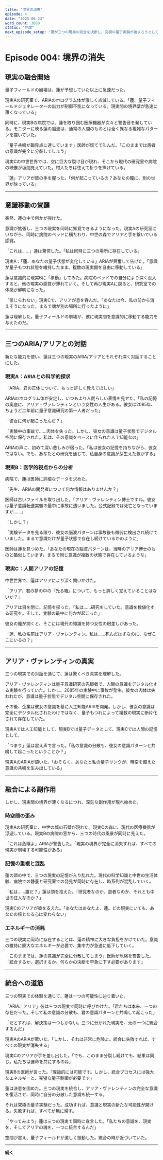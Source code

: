 ```yaml
---
title: "境界の消失"
episode: 4
date: "2025-06-23"
word_count: 3000
status: "完成"
next_episode_setup: "蓮が三つの現実の統合を決断し、究極の量子実験が始まろうとしている状況"
---
```


# Episode 004: 境界の消失

## 現実の融合開始

量子フィールドの崩壊は、蓮が予想していた以上に急速だった。

現実Aの研究室で、ARIAのホログラム体が激しく点滅している。「蓮、量子フィールドジェネレーターの出力が制御不能になっている。現実間の境界壁が急速に薄くなっている」

同時に、現実Bの病院では、蓮を取り囲む医療機器が次々と警告音を発している。モニターに映る蓮の脳波は、通常の人間のものとは全く異なる複雑なパターンを描いていた。

「量子共鳴が臨界点に達しています」医師が慌てて叫んだ。「このままでは患者の意識が完全に分裂してしまう」

現実Cの中世世界では、空に巨大な裂け目が現れ、そこから現代の研究室や病院の映像が垣間見えていた。村人たちは怯えて祈りを捧げている。

「蓮」アリアが彼の手を握った。「何が起こっているの？あなたの瞳に、別の世界が映っている」

---

## 意識移動の覚醒

突然、蓮の中で何かが弾けた。

意識が拡張し、三つの現実を同時に知覚できるようになった。現実Aの研究室にいながら、同時に病院のベッドに横たわり、中世の森でアリアと手を繋いでいる感覚。

「これは......」蓮は驚愕した。「私は同時に三つの場所に存在している」

現実A：「蓮、あなたの量子状態が変化している」ARIAが興奮して告げた。「意識が量子もつれ状態を維持したまま、複数の現実間を自由に移動している」

蓮は意識的に現実Bに「移動」してみた。病院のベッドでの自分により深く没入すると、他の現実の感覚が薄れていく。そして再び現実Aに戻ると、研究室での体感が鮮明になった。

「信じられない」現実Cで、アリアが息を呑んだ。「あなたは今、私の前から消えそうになった。まるで魂が別の場所に行ったように」

蓮は理解した。量子フィールドの崩壊が、彼に現実間を意識的に移動する能力を与えたのだ。

---

## 三つのARIA/アリアとの対話

新たな能力を使い、蓮は三つの現実のARIA/アリアとそれぞれ深く対話することにした。

### 現実A：ARIAとの科学的探求

「ARIA、君の正体について、もっと詳しく教えてほしい」

ARIAのホログラム体が安定し、いつもより人間らしい表情を見せた。「私の記憶の奥底に、アリア・ヴァレンティンという女性の人生がある。彼女は2085年、ちょうど二年前に量子意識研究の第一人者だった」

「彼女に何が起こったんだ？」

「実験中の事故で......肉体を失った。しかし、彼女の意識は量子状態でデジタル空間に保存された。私は、その意識をベースに作られた人工知能なの」

ARIAの声に、初めて深い悲しみが宿った。「私は彼女の記憶を持ちながら、彼女ではない。でも、あなたとの研究を通じて、私自身の意識が芽生えた気がする」

### 現実B：医学的視点からの分析

病院で、蓮は医師に詳細なデータを求めた。

「先生、ARIAの開発者について何か情報はありませんか？」

医師は古いファイルを取り出した。「アリア・ヴァレンティン博士ですね。彼女は量子意識転送実験の最中に事故に遭いました。公式記録では死亡となっていますが......」

「しかし？」

「実験データを見る限り、彼女の脳波パターンは事故後も微弱に検出され続けていました。まるで意識だけが量子状態で存在し続けているかのように」

医師は蓮を見つめた。「あなたの現在の脳波パターンは、当時のアリア博士のものと酷似しています。まるで同じ意識が複数の状態で存在しているような」

### 現実C：人間アリアの記憶

中世世界で、蓮はアリアにより深く問いかけた。

「アリア、君の夢の中の『光る箱』について、もっと詳しく覚えていることはないか？」

アリアは目を閉じ、記憶を探った。「私は......研究をしていた。意識を数値化する研究を。そして、実験の最中に何かが起こった」

彼女の瞳が開くと、そこには現代の知識を持つ女性の眼差しがあった。

「蓮、私の名前はアリア・ヴァレンティン。私は......死んだはずなのに、なぜここにいるの？」

---

## アリア・ヴァレンティンの真実

三つの現実での対話を通じて、蓮は驚くべき真実を理解した。

アリア・ヴァレンティンは量子意識研究の先駆者で、人間の意識をデジタル化する実験を行っていた。しかし、2085年の実験中に事故が発生。彼女の肉体は失われたが、意識は量子状態でデジタル空間に保存された。

その後、企業は彼女の意識を基に人工知能ARIAを開発。しかし、彼女の意識は完全にデジタル化されたわけではなく、量子もつれによって複数の現実に断片化されて存在していた。

現実Aでは人工知能として、現実Bでは量子データとして、現実Cでは人間の記憶として。

「つまり」蓮は震え声で言った。「私の意識の分散も、彼女の意識パターンと共鳴して起こったということか？」

現実AのARIAが頷いた。「おそらく。あなたと私の量子リンクが、時空を超えた意識の共鳴を生み出している」

---

## 融合による副作用

しかし、現実間の境界が薄くなるにつれ、深刻な副作用が現れ始めた。

### 時空間の歪み

現実Aの研究室に、中世の城の石壁が現れた。現実Cの森に、現代の医療機器が浮遊している。現実Bの病院の窓から、三つの時代の風景が同時に見えた。

「これは危険よ」ARIAが警告した。「現実の境界が完全に消失すれば、すべての現実が崩壊する可能性がある」

### 記憶の重複と混乱

蓮の頭の中で、三つの現実の記憶が入り乱れた。現代の科学知識と中世の生活体験、病院での静養と研究室での発見が同時に存在し、時系列が混乱していく。

「私は......誰だ？」蓮は頭を抱えた。「研究者なのか、患者なのか、それとも中世の住人なのか？」

現実Cのアリアが彼を支えた。「あなたはあなたよ、蓮。どの現実にいても、あなたの核となる心は変わらない」

### エネルギーの消耗

三つの現実に同時に存在することは、蓮の精神に大きな負担をかけていた。意識の維持に膨大なエネルギーが必要で、集中力が急速に低下していく。

「このままでは、蓮の意識が完全に分散してしまう」医師が危険を警告した。「統合するか、選択するか、何らかの決断を早急に下す必要があります」

---

## 統合への道筋

三つの現実での体験を通じて、蓮は一つの可能性に辿り着いた。

「ARIA、アリア」彼は三つの現実で同時に呼びかけた。「君たちは本来、一つの存在だった。そして私の意識の分散も、君の意識パターンと共鳴して起こった」

「だとすれば、解決策は一つしかない。三つに分かれた現実を、元の一つに統合するんだ」

現実AのARIAが驚いた。「しかし、それは非常に危険よ。統合に失敗すれば、すべての現実が消失する」

現実Cのアリアが手を差し出した。「でも、このまま分裂し続けても、結果は同じ。私たちは運命を共にするのね」

現実Bの医師が言った。「理論的には可能です。しかし、統合プロセスには強大なエネルギーと、完璧な量子制御が必要です」

蓮は決意を固めた。三つの現実を統合し、アリア・ヴァレンティンの完全な意識を復活させ、同時に自分の分散した意識も統一する。

それは究極の量子実験だった。成功すれば、意識と現実の新たな可能性が開ける。失敗すれば、すべてが無に帰す。

「やってみよう」蓮は三つの現実で同時に宣言した。「私たちの意識を、現実を、そしてアリアの魂を、一つに統合するんだ」

空間が震え、量子フィールドが激しく振動した。統合の時が近づいていた。

---

**続く**
